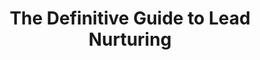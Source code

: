 ---
layout: post
title:  The Definitive Guide to Lead Nurturing
tags: ["middle of funnel", "guide"]
link: https://uk.marketo.com/definitive-guides/lead-nurturing/
domain: uk.marketo.com
---